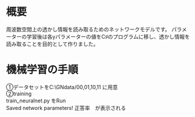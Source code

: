 # 概要
周波数空間上の透かし情報を読み取るためのネットワークモデルです。
パラメーターの学習後は各yパラメーターの値をC♯のプログラムに移し、透かし情報を読み取ることを目的として作りました。


# 機械学習の手順 
①データセットをC:\GNdata/00,01,10,11 に用意<br>
②training<br>
train_neuralnet.py をRun<br>
Saved network parameters! 正答率　が表示される<br>　
